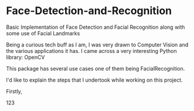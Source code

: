 # Face-Detection-and-Recognition
Basic Implementation of Face Detection and Facial Recognition along with some use of Facial Landmarks

Being a curious tech buff as I am, I was very drawn to Computer Vision and the various applications it has. I came across a very interesting Python library: OpenCV

This package has several use cases one of them being FacialRecognition.

I'd like to explain the steps that I undertook while working on this project. 

Firstly, 

123


